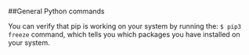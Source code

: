 ##General Python commands

You can verify that pip is working on your system by running the: `$ pip3 freeze` command, which tells you which packages you have installed on your system.
